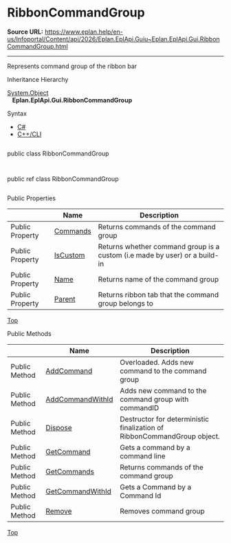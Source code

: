 # RibbonCommandGroup

**Source URL:** https://www.eplan.help/en-us/Infoportal/Content/api/2026/Eplan.EplApi.Guiu~Eplan.EplApi.Gui.RibbonCommandGroup.html

---

Represents command group of the ribbon bar

Inheritance Hierarchy

[System.Object](#)  
   **Eplan.EplApi.Gui.RibbonCommandGroup**

Syntax

- [C#](#i-syntax-CS)
- [C++/CLI](#i-syntax-CPP2005)

```
```
public class RibbonCommandGroup
```
```

```
```
public ref class RibbonCommandGroup
```
```





Public Properties

|  | Name | Description |
| --- | --- | --- |
| Public Property | [Commands](Eplan.EplApi.Guiu~Eplan.EplApi.Gui.RibbonCommandGroup~Commands.html) | Returns commands of the command group |
| Public Property | [IsCustom](Eplan.EplApi.Guiu~Eplan.EplApi.Gui.RibbonCommandGroup~IsCustom.html) | Returns whether command group is a custom (i.e made by user) or a build-in |
| Public Property | [Name](Eplan.EplApi.Guiu~Eplan.EplApi.Gui.RibbonCommandGroup~Name.html) | Returns name of the command group |
| Public Property | [Parent](Eplan.EplApi.Guiu~Eplan.EplApi.Gui.RibbonCommandGroup~Parent.html) | Returns ribbon tab that the command group belongs to |

[Top](#top)

Public Methods

|  | Name | Description |
| --- | --- | --- |
| Public Method | [AddCommand](Eplan.EplApi.Guiu~Eplan.EplApi.Gui.RibbonCommandGroup~AddCommand.html) | Overloaded. Adds new command to the command group |
| Public Method | [AddCommandWithId](Eplan.EplApi.Guiu~Eplan.EplApi.Gui.RibbonCommandGroup~AddCommandWithId.html) | Adds new command to the command group with commandID |
| Public Method | [Dispose](Eplan.EplApi.Guiu~Eplan.EplApi.Gui.RibbonCommandGroup~Dispose().html) | Destructor for deterministic finalization of RibbonCommandGroup object. |
| Public Method | [GetCommand](Eplan.EplApi.Guiu~Eplan.EplApi.Gui.RibbonCommandGroup~GetCommand.html) | Gets a command by a command line |
| Public Method | [GetCommands](Eplan.EplApi.Guiu~Eplan.EplApi.Gui.RibbonCommandGroup~GetCommands.html) | Returns commands of the command group |
| Public Method | [GetCommandWithId](Eplan.EplApi.Guiu~Eplan.EplApi.Gui.RibbonCommandGroup~GetCommandWithId.html) | Gets a Command by a Command Id |
| Public Method | [Remove](Eplan.EplApi.Guiu~Eplan.EplApi.Gui.RibbonCommandGroup~Remove.html) | Removes command group |

[Top](#top)
